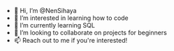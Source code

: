 - 👋 Hi, I’m @NenSihaya
- 👀 I’m interested in learning how to code
- 🌱 I’m currently learning SQL
- 💞️ I’m looking to collaborate on projects for beginners
- 📫 Reach out to me if you're interested!

<!---
NenSihaya/NenSihaya is a ✨ special ✨ repository because its `README.md` (this file) appears on your GitHub profile.
You can click the Preview link to take a look at your changes.
--->
